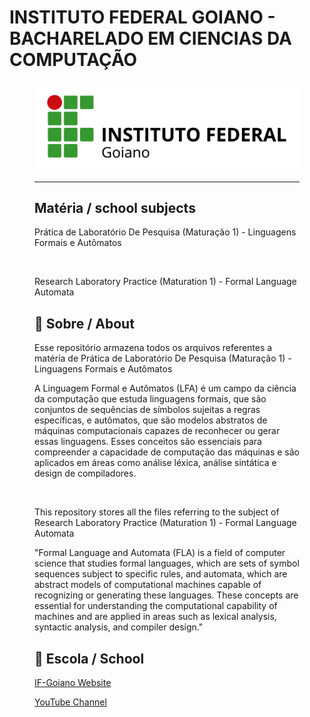 # INSTITUTO FEDERAL GOIANO - BACHARELADO EM CIENCIAS DA COMPUTAÇÃO
<figure>

  <img src="logo IF-Goiano.png" alt="IF-Goiano logo">

---

## Matéria / school subjects

Prática de Laboratório De Pesquisa (Maturação 1) - Linguagens Formais e
Autômatos

<br>

Research Laboratory Practice (Maturation 1) - Formal Language Automata

## 🚀 Sobre / About

Esse repositório armazena todos os arquivos referentes a matéria de Prática de Laboratório De Pesquisa (Maturação 1) - Linguagens Formais e
Autômatos

A Linguagem Formal e Autômatos (LFA) é um campo da ciência da computação que estuda linguagens formais, que são conjuntos de sequências de símbolos sujeitas a regras específicas, e autômatos, que são modelos abstratos de máquinas computacionais capazes de reconhecer ou gerar essas linguagens. Esses conceitos são essenciais para compreender a capacidade de computação das máquinas e são aplicados em áreas como análise léxica, análise sintática e design de compiladores.
  
<br>
  
This repository stores all the files referring to the subject of Research Laboratory Practice (Maturation 1) - Formal Language Automata

"Formal Language and Automata (FLA) is a field of computer science that studies formal languages, which are sets of symbol sequences subject to specific rules, and automata, which are abstract models of computational machines capable of recognizing or generating these languages. These concepts are essential for understanding the computational capability of machines and are applied in areas such as lexical analysis, syntactic analysis, and compiler design."


## 🏫 Escola / School 

[IF-Goiano Website](https://ifgoiano.edu.br/home/index.php)

[YouTube Channel](https://www.youtube.com/user/ifgoiano)

